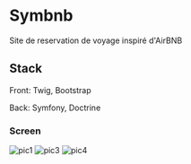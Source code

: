 # Symbnb
Site de reservation de voyage inspiré d'AirBNB
## Stack
Front: Twig, Bootstrap

Back: Symfony, Doctrine

### Screen
![pic1]( https://i.ibb.co/2d1gN2W/pages.png)
![pic3](https://i.ibb.co/jVZs4N2/reservation2.png)
![pic4](https://i.ibb.co/4VnBxKk/backoffice.png)

